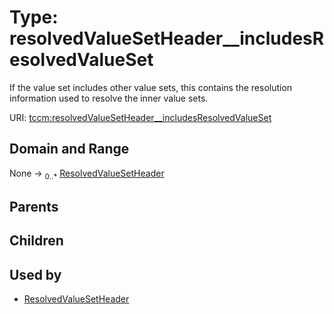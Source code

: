 
# Type: resolvedValueSetHeader__includesResolvedValueSet


If the value set includes other value sets, this contains the resolution information used to resolve the inner
value sets.

URI: [tccm:resolvedValueSetHeader__includesResolvedValueSet](https://hotecosystem.org/tccm/resolvedValueSetHeader__includesResolvedValueSet)


## Domain and Range

None ->  <sub>0..*</sub> [ResolvedValueSetHeader](ResolvedValueSetHeader.md)

## Parents


## Children


## Used by

 * [ResolvedValueSetHeader](ResolvedValueSetHeader.md)
